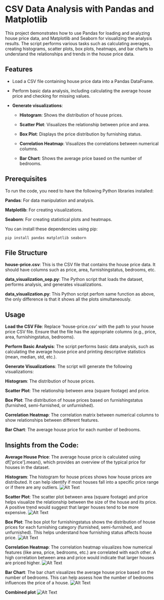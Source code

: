 # CSV Data Analysis with Pandas and Matplotlib
This project demonstrates how to use Pandas for loading and analyzing house price data, and Matplotlib and Seaborn for visualizing the analysis results. The script performs various tasks such as calculating averages, creating histograms, scatter plots, box plots, heatmaps, and bar charts to understand the relationships and trends in the house price data.

## Features
- Load a CSV file containing house price data into a Pandas DataFrame.

- Perform basic data analysis, including calculating the average house price and checking for missing values.

- **Generate visualizations**:

  - **Histogram**: Shows the distribution of house prices.

  - **Scatter Plot**: Visualizes the relationship between price and area.

  - **Box Plot**: Displays the price distribution by furnishing status.

  - **Correlation Heatmap**: Visualizes the correlations between numerical columns.

  - **Bar Chart**: Shows the average price based on the number of bedrooms.

## Prerequisites
To run the code, you need to have the following Python libraries installed:

**Pandas**: For data manipulation and analysis.

**Matplotlib**: For creating visualizations.

**Seaborn**: For creating statistical plots and heatmaps.

You can install these dependencies using pip:
```
pip install pandas matplotlib seaborn
```
## File Structure
**house-price.csv**: This is the CSV file that contains the house price data. It should have columns such as price, area, furnishingstatus, bedrooms, etc.

**data_visualization_sep.py**: The Python script that loads the dataset, performs analysis, and generates visualizations.

**data_visualization.py**: This Python script perfom same function as above, the only difference is that it shows all the plots simultaneously.

## Usage
**Load the CSV File**:
Replace 'house-price.csv' with the path to your house price CSV file. Ensure that the file has the appropriate columns (e.g., price, area, furnishingstatus, bedrooms).

**Perform Basic Analysis**:
The script performs basic data analysis, such as calculating the average house price and printing descriptive statistics (mean, median, std, etc.).

**Generate Visualizations**:
The script will generate the following visualizations:

**Histogram**: The distribution of house prices.

**Scatter Plot**: The relationship between area (square footage) and price.

**Box Plot**: The distribution of house prices based on furnishingstatus (furnished, semi-furnished, or unfurnished).

**Correlation Heatmap**: The correlation matrix between numerical columns to show relationships between different features.

**Bar Chart**: The average house price for each number of bedrooms.

## Insights from the Code:
**Average House Price**:
The average house price is calculated using df['price'].mean(), which provides an overview of the typical price for houses in the dataset.

**Histogram**:
The histogram for house prices shows how house prices are distributed. It can help identify if most houses fall into a specific price range or if there are any outliers.
![Alt Text](https://github.com/garimarajpal/CSV-Data-Analysis/blob/main/distribution%20of%20house%20prices.png)

**Scatter Plot**:
The scatter plot between area (square footage) and price helps visualize the relationship between the size of the house and its price. A positive trend would suggest that larger houses tend to be more expensive.
![Alt Text](https://github.com/garimarajpal/CSV-Data-Analysis/blob/main/price%20v%20area.png)

**Box Plot**:
The box plot for furnishingstatus shows the distribution of house prices for each furnishing category (furnished, semi-furnished, and unfurnished). This helps understand how furnishing status affects house price.
![Alt Text](https://github.com/garimarajpal/CSV-Data-Analysis/blob/main/price%20distribution%20by%20furnishin%20status.png)

**Correlation Heatmap**:
The correlation heatmap visualizes how numerical features (like area, price, bedrooms, etc.) are correlated with each other. A high correlation between area and price would indicate that larger houses are priced higher.
![Alt Text](https://github.com/garimarajpal/CSV-Data-Analysis/blob/main/correlation%20heatmap.png)

**Bar Chart**:
The bar chart visualizes the average house price based on the number of bedrooms. This can help assess how the number of bedrooms influences the price of a house.
![Alt Text](https://github.com/garimarajpal/CSV-Data-Analysis/blob/main/avg%20price%20by%20no%20of%20bedroom.png)

**Combined plot**
![Alt Text](https://github.com/garimarajpal/CSV-Data-Analysis/blob/main/combined.png)
